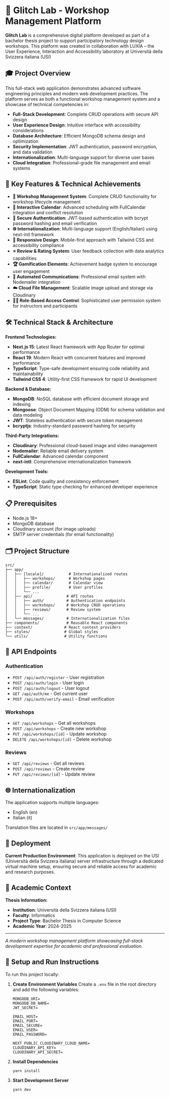 # 🧪 Glitch Lab - Workshop Management Platform

**Glitch Lab** is a comprehensive digital platform developed as part of a bachelor thesis project to support participatory technology design workshops. This platform was created in collaboration with LUXIA – the User Experience, Interaction and Accessibility laboratory at Università della Svizzera italiana (USI)

## 🎓 Project Overview

This full-stack web application demonstrates advanced software engineering principles and modern web development practices. The platform serves as both a functional workshop management system and a showcase of technical competencies in:

- **Full-Stack Development**: Complete CRUD operations with secure API design
- **User Experience Design**: Intuitive interface with accessibility considerations
- **Database Architecture**: Efficient MongoDB schema design and optimization
- **Security Implementation**: JWT authentication, password encryption, and data validation
- **Internationalization**: Multi-language support for diverse user bases
- **Cloud Integration**: Professional-grade file management and email systems

## 🚀 Key Features & Technical Achievements

- **🎯 Workshop Management System**: Complete CRUD functionality for workshop lifecycle management
- **📅 Interactive Calendar**: Advanced scheduling with FullCalendar integration and conflict resolution
- **👥 Secure Authentication**: JWT-based authentication with bcrypt password hashing and email verification
- **🌐 Internationalization**: Multi-language support (English/Italian) using next-intl framework
- **📱 Responsive Design**: Mobile-first approach with Tailwind CSS and accessibility compliance
- **⭐ Review & Rating System**: User feedback collection with data analytics capabilities
- **🏆 Gamification Elements**: Achievement badge system to encourage user engagement
- **📧 Automated Communications**: Professional email system with Nodemailer integration
- **☁️ Cloud File Management**: Scalable image upload and storage via Cloudinary
- **👨‍🏫 Role-Based Access Control**: Sophisticated user permission system for instructors and participants

## 🛠️ Technical Stack & Architecture

**Frontend Technologies:**
- **Next.js 15**: Latest React framework with App Router for optimal performance
- **React 19**: Modern React with concurrent features and improved performance
- **TypeScript**: Type-safe development ensuring code reliability and maintainability
- **Tailwind CSS 4**: Utility-first CSS framework for rapid UI development

**Backend & Database:**
- **MongoDB**: NoSQL database with efficient document storage and indexing
- **Mongoose**: Object Document Mapping (ODM) for schema validation and data modeling
- **JWT**: Stateless authentication with secure token management
- **bcryptjs**: Industry-standard password hashing for security

**Third-Party Integrations:**
- **Cloudinary**: Professional cloud-based image and video management
- **Nodemailer**: Reliable email delivery system
- **FullCalendar**: Advanced calendar component
- **next-intl**: Comprehensive internationalization framework

**Development Tools:**
- **ESLint**: Code quality and consistency enforcement
- **TypeScript**: Static type checking for enhanced developer experience

## 📋 Prerequisites

- Node.js 18+ 
- MongoDB database
- Cloudinary account (for image uploads)
- SMTP server credentials (for email functionality)


## 🗂️ Project Structure

```
src/
├── app/
│   ├── [locale]/           # Internationalized routes
│   │   ├── workshops/      # Workshop pages
│   │   ├── calendar/       # Calendar view
│   │   ├── profile/        # User profiles
│   │   └── ...
│   ├── api/               # API routes
│   │   ├── auth/          # Authentication endpoints
│   │   ├── workshops/     # Workshop CRUD operations
│   │   ├── reviews/       # Review system
│   │   └── ...
│   └── messages/          # Internationalization files
├── components/            # Reusable React components
├── context/              # React context providers
├── styles/               # Global styles
└── utils/                # Utility functions
```

## 🔐 API Endpoints

### Authentication
- `POST /api/auth/register` - User registration
- `POST /api/auth/login` - User login
- `POST /api/auth/logout` - User logout
- `GET /api/auth/me` - Get current user
- `POST /api/auth/verify-email` - Email verification

### Workshops
- `GET /api/workshops` - Get all workshops
- `POST /api/workshops` - Create new workshop
- `PUT /api/workshops/[id]` - Update workshop
- `DELETE /api/workshops/[id]` - Delete workshop

### Reviews
- `GET /api/reviews` - Get all reviews
- `POST /api/reviews` - Create review
- `PUT /api/reviews/[id]` - Update review

## 🌐 Internationalization

The application supports multiple languages:
- English (en)
- Italian (it)

Translation files are located in `src/app/messages/`

## 🚀 Deployment

**Current Production Environment**: This application is deployed on the USI (Università della Svizzera italiana) server infrastructure through a dedicated virtual machine setup, ensuring secure and reliable access for academic and research purposes.

## 📄 Academic Context

**Thesis Information:**
- **Institution**: Università della Svizzera italiana (USI)
- **Faculty**: Informatics
- **Project Type**: Bachelor Thesis in Computer Science
- **Academic Year**: 2024-2025

---

*A modern workshop management platform showcasing full-stack development expertise for academic and professional evaluation.*

## 🔧 Setup and Run Instructions

To run this project locally:

1. **Create Environment Variables**
   Create a `.env` file in the root directory and add the following variables:
   ```
   MONGODB_URI=
   MONGODB_DB_NAME=
   JWT_SECRET=
   
   EMAIL_HOST=
   EMAIL_PORT=
   EMAIL_SECURE=
   EMAIL_USER=
   EMAIL_PASSWORD=
   
   NEXT_PUBLIC_CLOUDINARY_CLOUD_NAME=
   CLOUDINARY_API_KEY=
   CLOUDINARY_API_SECRET=
   ```

2. **Install Dependencies**
   ```bash
   yarn install
   ```

3. **Start Development Server**
   ```bash
   yarn dev
   ```



